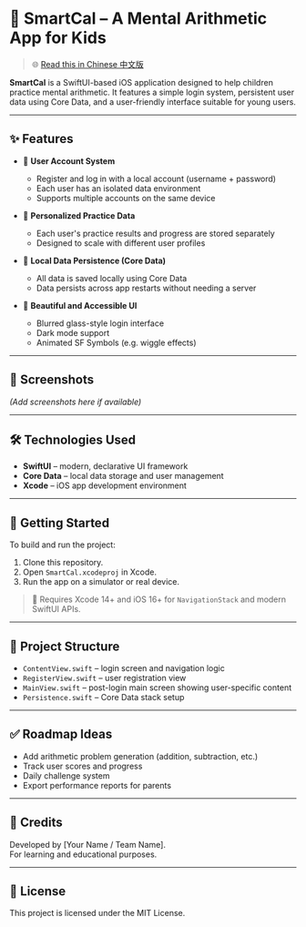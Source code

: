 # 📱 SmartCal – A Mental Arithmetic App for Kids

> 🌐 [Read this in Chinese 中文版](./README.zh.md)

**SmartCal** is a SwiftUI-based iOS application designed to help children practice mental arithmetic. It features a simple login system, persistent user data using Core Data, and a user-friendly interface suitable for young users.

---

## ✨ Features

- 👤 **User Account System**
  - Register and log in with a local account (username + password)
  - Each user has an isolated data environment
  - Supports multiple accounts on the same device

- 🧠 **Personalized Practice Data**
  - Each user's practice results and progress are stored separately
  - Designed to scale with different user profiles

- 💾 **Local Data Persistence (Core Data)**
  - All data is saved locally using Core Data
  - Data persists across app restarts without needing a server

- 🎨 **Beautiful and Accessible UI**
  - Blurred glass-style login interface
  - Dark mode support
  - Animated SF Symbols (e.g. wiggle effects)

---

## 📸 Screenshots

*(Add screenshots here if available)*

---

## 🛠 Technologies Used

- **SwiftUI** – modern, declarative UI framework
- **Core Data** – local data storage and user management
- **Xcode** – iOS app development environment

---

## 🚀 Getting Started

To build and run the project:

1. Clone this repository.
2. Open `SmartCal.xcodeproj` in Xcode.
3. Run the app on a simulator or real device.

> 📌 Requires Xcode 14+ and iOS 16+ for `NavigationStack` and modern SwiftUI APIs.

---

## 📂 Project Structure

- `ContentView.swift` – login screen and navigation logic
- `RegisterView.swift` – user registration view
- `MainView.swift` – post-login main screen showing user-specific content
- `Persistence.swift` – Core Data stack setup

---

## ✅ Roadmap Ideas

- Add arithmetic problem generation (addition, subtraction, etc.)
- Track user scores and progress
- Daily challenge system
- Export performance reports for parents

---

## 🙌 Credits

Developed by [Your Name / Team Name].  
For learning and educational purposes.

---

## 📄 License

This project is licensed under the MIT License.
